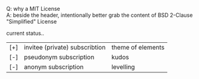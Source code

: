Q: why a MIT License  
A: beside the header, intentionally better grab the content of BSD 2-Clause "Simplified" License  
  
  
current status‥  
  
||||
|----|--|--|
|[+]|invitee (private) subscribtion|theme of elements|
|[-]|pseudonym subscription|kudos|
|[-]|anonym subscription|levelling|